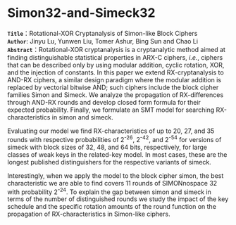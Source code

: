 # Simon32-and-Simeck32
**`Title`**：Rotational-XOR Cryptanalysis of Simon-like Block Ciphers  
**`Author`**: Jinyu Lu, Yunwen Liu, Tomer Ashur, Bing Sun and Chao Li   
**`Abstract`**：Rotational-XOR cryptanalysis is a cryptanalytic method aimed at finding distinguishable statistical properties in ARX-C ciphers, *i.e.*, ciphers that can be described only by using modular addition, cyclic rotation, XOR, and the injection of constants. In this paper we extend RX-cryptanalysis to AND-RX ciphers, a similar design paradigm where the modular addition is replaced by vectorial bitwise AND; such ciphers include the block cipher families Simon and Simeck. We analyze the propagation of RX-differences through AND-RX rounds and develop closed form formula for their expected probability. Finally, we formulate an SMT model for searching RX-characteristics in simon and simeck. 
	
Evaluating our model we find RX-characteristics of up to 20, 27, and 35 rounds with respective probabilities of 2<sup>-26</sup>, 2<sup>-42</sup>, and 2<sup>-54</sup> for versions of simeck with block sizes of 32, 48, and 64 bits, respectively, for large classes of weak keys in the related-key model. In most cases, these are the longest published distinguishers for the respective variants of simeck. 

Interestingly, when we apply the model to the block cipher simon, the best characteristic we are able to find covers 11 rounds of SIMONnospace 32 with probability 2<sup>-24</sup>. To explain the gap between simon and simeck in terms of the number of distinguished rounds we study the impact of the key schedule and the specific rotation amounts of the round function on the propagation of RX-characteristics in Simon-like ciphers. 

